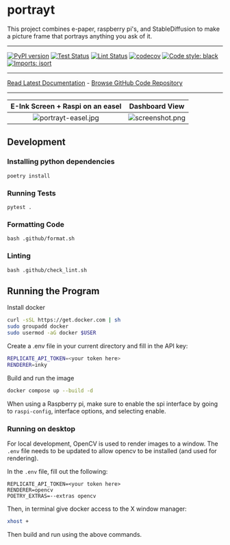 # portrayt
This project combines e-paper, raspberry pi's, and StableDiffusion to make a picture frame that portrays anything you ask of it.
_________________

[![PyPI version](https://badge.fury.io/py/portrayt.svg)](http://badge.fury.io/py/portrayt)
[![Test Status](https://github.com/apockill/portrayt/workflows/Test/badge.svg?branch=main)](https://github.com/apockill/portrayt/actions?query=workflow%3ATest)
[![Lint Status](https://github.com/apockill/portrayt/workflows/Lint/badge.svg?branch=main)](https://github.com/apockill/portrayt/actions?query=workflow%3ALint)
[![codecov](https://codecov.io/gh/apockill/portrayt/branch/main/graph/badge.svg)](https://codecov.io/gh/apockill/portrayt)
[![Code style: black](https://img.shields.io/badge/code%20style-black-000000.svg)](https://github.com/psf/black)
[![Imports: isort](https://img.shields.io/badge/%20imports-isort-%231674b1?style=flat&labelColor=ef8336)](https://timothycrosley.github.io/isort/)
_________________

[Read Latest Documentation](https://apockill.github.io/portrayt/) - [Browse GitHub Code Repository](https://github.com/apockill/portrayt/)
_________________

E-Ink Screen + Raspi on an easel             |  Dashboard View
:-------------------------:|:-------------------------:
![portrayt-easel.jpg](media%2Fportrayt-easel.jpg)  |  ![screenshot.png](media%2Fscreenshot.png)



## Development

### Installing python dependencies
```shell
poetry install
```

### Running Tests
```shell
pytest .
```

### Formatting Code
```shell
bash .github/format.sh
```

### Linting
```shell
bash .github/check_lint.sh
```

## Running the Program
Install docker
```bash
curl -sSL https://get.docker.com | sh
sudo groupadd docker
sudo usermod -aG docker $USER
```

Create a .env file in your current directory and fill in the API key:
```bash
REPLICATE_API_TOKEN=<your token here>
RENDERER=inky
```

Build and run the image
```bash
docker compose up --build -d
```

When using a Raspberry pi, make sure to enable the spi interface by going to `raspi-config`, 
interface options, and selecting enable.

### Running on desktop
For local development, OpenCV is used to render images to a window. The `.env` file needs
to be updated to allow opencv to be installed (and used for rendering).

In the `.env` file, fill out the following:
```
REPLICATE_API_TOKEN=<your token here>
RENDERER=opencv
POETRY_EXTRAS=--extras opencv
```

Then, in terminal give docker access to the X window manager:
```bash
xhost +
```

Then build and run using the above commands.